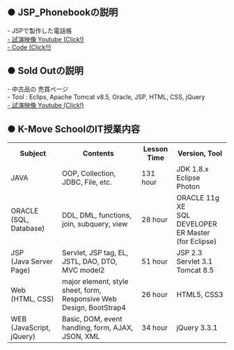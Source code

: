 <h2> ● JSP_Phonebookの説明 </h2>
- JSPで製作した電話帳 <br>
<a href="https://youtu.be/HAEjYkYyoXk">- 試演映像 Youtube (Click!)</a><br>
<a href="https://github.com/jmr10200/finalkmove/tree/master/JSP_Phonebook3">- Code (Click!!) </a><br>


<h2> ● Sold Outの説明 </h2>
- 中古品の 売買ページ <br>
- Tool :  Eclips, Apache Tomcat v8.5, Oracle, JSP, HTML, CSS, jQuery<br>
<a href="https://youtu.be/LOirlQATfdo">- 試演映像 Youtube (Click!)</a><br>

	

<h2> ● K-Move SchoolのIT授業内容 </h2>
<table>
<tr>
	<th class="sbj">Subject</th>
	<th>Contents</th>
	<th>Lesson Time</th>
	<th>Version, Tool</th>
</tr>
<tr>
	<td class="sbj">JAVA</td>
	<td>OOP, Collection, JDBC, File, etc.</td>
	<td>131 hour</td>
	<td>JDK 1.8.x<br>Eclipse Photon</td>
</tr>
<tr>
	<td class="sbj">ORACLE<br>(SQL, Database)</td>
	<td>DDL, DML, functions, join, subquery, view</td>
	<td>28 hour</td>
	<td>ORACLE 11g XE<br>SQL DEVELOPER<br>ER Master (for Eclipse)</td>
</tr>
<tr>
	<td class="sbj">JSP<br>(Java Server Page)</td>
	<td>Servlet,  JSP tag,  EL, JSTL, DAO, DTO, MVC model2</td>
	<td>51 hour</td>
	<td>JSP 2.3<br>Servlet 3.1<br>Tomcat 8.5</td>
</tr>
<tr>
	<td class="sbj">Web<br>(HTML, CSS)</td>
	<td>major element, style sheet, form, Responsive Web Design, BootStrap4</td>
	<td>26 hour</td>
	<td>HTML5, CSS3</td>
</tr>
<tr>
	<td class="sbj">WEB<br>(JavaScript, jQuery)</td>
	<td>Basic, DOM, event handling, form, AJAX, JSON, XML</td>
	<td>34 hour</td>
	<td>jQuery 3.3.1</td>
</tr>
</table>

